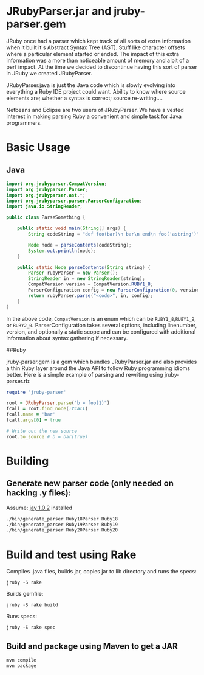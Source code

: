 # JRubyParser.jar and jruby-parser.gem

JRuby once had a parser which kept track of all sorts of extra information when it built it's Abstract Syntax Tree (AST).  Stuff like character offsets where a particular element started or ended.  The impact of this extra information was a more than noticeable amount of memory and a bit of a perf impact.  At the time we decided to discontinue having this sort of parser in JRuby we created JRubyParser.

JRubyParser.java is just the Java code which is slowly evolving into everything a Ruby IDE project could want.  Ability to know where source elements are; whether a syntax is correct; source re-writing....

Netbeans and Eclipse are two users of JRubyParser.  We have a vested interest in making parsing Ruby a convenient and simple task for Java programmers.

# Basic Usage

## Java

```java
import org.jrubyparser.CompatVersion;
import org.jrubyparser.Parser;
import org.jrubyparser.ast.*;
import org.jrubyparser.parser.ParserConfiguration;
import java.io.StringReader;

public class ParseSomething {

    public static void main(String[] args) {
        String codeString = "def foo(bar)\n bar\n end\n foo('astring')";

        Node node = parseContents(codeString);
        System.out.println(node);
    }

    public static Node parseContents(String string) {
        Parser rubyParser = new Parser();
        StringReader in = new StringReader(string);
        CompatVersion version = CompatVersion.RUBY1_8;
        ParserConfiguration config = new ParserConfiguration(0, version);
        return rubyParser.parse("<code>", in, config);
    }
}

```
In the above code, `CompatVersion` is an enum which can be `RUBY1_8`,`RUBY1_9`, or `RUBY2_0`. ParserConfiguration takes
several options, including linenumber, version, and optionally a static scope and can be configured with additional information about syntax gathering if necessary. 

##Ruby

jruby-parser.gem is a gem which bundles JRubyParser.jar and also provides a thin Ruby layer around the Java API to follow Ruby programming idioms better.  Here is a simple example of parsing and rewriting using jruby-parser.rb:

```ruby
require 'jruby-parser'

root = JRubyParser.parse("b = foo(1)")
fcall = root.find_node(:fcall)
fcall.name = 'bar'
fcall.args[0] = true

# Write out the new source 
root.to_source # b = bar(true)
```

# Building

## Generate new parser code (only needed on hacking .y files):

Assume: [jay 1.0.2](https://github.com/jruby/jay) installed

```sh
./bin/generate_parser Ruby18Parser Ruby18
./bin/generate_parser Ruby19Parser Ruby19
./bin/generate_parser Ruby20Parser Ruby20
```

# Build and test using Rake

Compiles .java files, builds jar, copies jar to lib directory and runs the specs:

`jruby -S rake`

Builds gemfile:

`jruby -S rake build`

Runs specs:

`jruby -S rake spec`

## Build and package using Maven to get a JAR

```sh
mvn compile
mvn package
```


